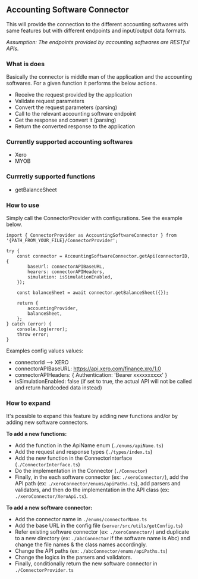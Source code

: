 ## Accounting Software Connector

This will provide the connection to the different accounting softwares with same features but with different endpoints and input/output data formats.

*Assumption: The endpoints provided by accounting softwares are RESTful APIs.*

### What is does

Basically the connector is middle man of the application and the accounting softwares. For a given function it performs the below actions.
* Receive the request provided by the application
* Validate request parameters
* Convert the request parameters (parsing)
* Call to the relevant accounting software endpoint
* Get the response and convert it (parsing)
* Return the converted response to the application

### Currently supported accounting softwares
* Xero
* MYOB

### Currretly supported functions
* getBalanceSheet

### How to use

Simply call the ConnectorProvider with configurations. See the example below.

```
import { ConnectorProvider as AccountingSoftwareConnector } from '{PATH_FROM_YOUR_FILE}/ConnectorProvider';

try {
    const connector = AccountingSoftwareConnector.getApi(connectorID, {
        baseUrl: connectorAPIBaseURL,
        hearers: connectorAPIHeaders,
        simulation: isSimulationEnabled,
    });

    const balanceSheet = await connector.getBalanceSheet({});

    return {
        accountingProvider,
        balanceSheet,
    };
} catch (error) {
    console.log(error);
    throw error;
}
````

Examples config values values:

* connectorId --> XERO
* connectorAPIBaseURL: https://api.xero.com/finance.xro/1.0
* connectorAPIHeaders: { Authentication: 'Bearer xxxxxxxxxx' }
* isSimulationEnabled: false (if set to true, the actual API will not be called and return hardcoded data instead)

### How to expand

It's possible to expand this feature by adding new functions and/or by adding new software connectors.

**To add a new functions:**

* Add the function in the ApiName enum (`./enums/apiName.ts`)
* Add the request and response types (`./types/index.ts`)
* Add the new function in the ConnectorInterface (`./ConnectorInterface.ts`)
* Do the implementation in the Connector (`./Connector`)
* Finally, in the each software connector (ex: `./xeroConnector/`), add the API path (ex: `./xeroConnector/enums/apiPaths.ts`), add parsers and validators, and then do the implementation in the API class (ex: `./xeroConnector/XeroApi.ts`).

**To add a new software connector:**

* Add the connector name in `./enums/connectorName.ts`
* Add the base URL in the config file (`server/src/utils/getConfig.ts`)
* Refer existing software connector (ex: `./xeroConnector/`) and duplicate to a new directory (ex: `./abcConnector` if the software name is Abc) and change the file names & the class names accordingly.
* Change the API paths (ex: `./abcConnector/enums/apiPaths.ts`)
* Change the logics in the parsers and validators.
* Finally, conditionally return the new software connector in `./ConnectorProvider.ts`
